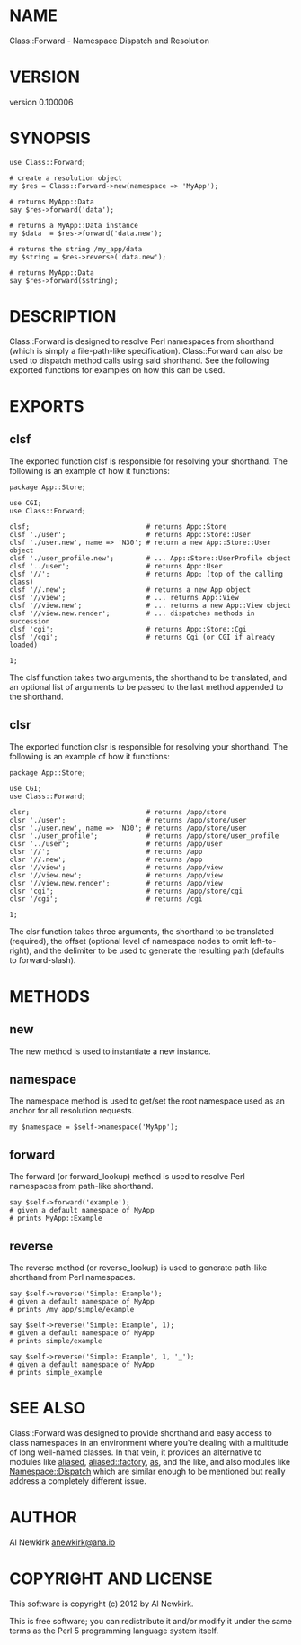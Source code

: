 # NAME

Class::Forward - Namespace Dispatch and Resolution

# VERSION

version 0.100006

# SYNOPSIS

    use Class::Forward;

    # create a resolution object
    my $res = Class::Forward->new(namespace => 'MyApp');

    # returns MyApp::Data
    say $res->forward('data');

    # returns a MyApp::Data instance
    my $data  = $res->forward('data.new');

    # returns the string /my_app/data
    my $string = $res->reverse('data.new');

    # returns MyApp::Data
    say $res->forward($string);

# DESCRIPTION

Class::Forward is designed to resolve Perl namespaces from shorthand (which is
simply a file-path-like specification). Class::Forward can also be used to
dispatch method calls using said shorthand. See the following exported
functions for examples on how this can be used.

# EXPORTS

## clsf

The exported function clsf is responsible for resolving your shorthand. The
following is an example of how it functions:

    package App::Store;

    use CGI;
    use Class::Forward;

    clsf;                             # returns App::Store
    clsf './user';                    # returns App::Store::User
    clsf './user.new', name => 'N30'; # return a new App::Store::User object
    clsf './user_profile.new';        # ... App::Store::UserProfile object
    clsf '../user';                   # returns App::User
    clsf '//';                        # returns App; (top of the calling class)
    clsf '//.new';                    # returns a new App object
    clsf '//view';                    # ... returns App::View
    clsf '//view.new';                # ... returns a new App::View object
    clsf '//view.new.render';         # ... dispatches methods in succession
    clsf 'cgi';                       # returns App::Store::Cgi
    clsf '/cgi';                      # returns Cgi (or CGI if already loaded)

    1;

The clsf function takes two arguments, the shorthand to be translated, and an
optional list of arguments to be passed to the last method appended to the
shorthand.

## clsr

The exported function clsr is responsible for resolving your shorthand. The
following is an example of how it functions:

    package App::Store;

    use CGI;
    use Class::Forward;

    clsr;                             # returns /app/store
    clsr './user';                    # returns /app/store/user
    clsr './user.new', name => 'N30'; # returns /app/store/user
    clsr './user_profile';            # returns /app/store/user_profile
    clsr '../user';                   # returns /app/user
    clsr '//';                        # returns /app
    clsr '//.new';                    # returns /app
    clsr '//view';                    # returns /app/view
    clsr '//view.new';                # returns /app/view
    clsr '//view.new.render';         # returns /app/view
    clsr 'cgi';                       # returns /app/store/cgi
    clsr '/cgi';                      # returns /cgi

    1;

The clsr function takes three arguments, the shorthand to be translated
(required), the offset (optional level of namespace nodes to omit
left-to-right), and the delimiter to be used to generate the resulting path
(defaults to forward-slash).

# METHODS

## new

The new method is used to instantiate a new instance.

## namespace

The namespace method is used to get/set the root namespace used as an anchor for
all resolution requests.

    my $namespace = $self->namespace('MyApp');

## forward

The forward (or forward\_lookup) method is used to resolve Perl namespaces from
path-like shorthand.

    say $self->forward('example');
    # given a default namespace of MyApp
    # prints MyApp::Example

## reverse

The reverse method (or reverse\_lookup) is used to generate path-like shorthand
from Perl namespaces.

    say $self->reverse('Simple::Example');
    # given a default namespace of MyApp
    # prints /my_app/simple/example

    say $self->reverse('Simple::Example', 1);
    # given a default namespace of MyApp
    # prints simple/example

    say $self->reverse('Simple::Example', 1, '_');
    # given a default namespace of MyApp
    # prints simple_example

# SEE ALSO

Class::Forward was designed to provide shorthand and easy access to class
namespaces in an environment where you're dealing with a multitude of long
well-named classes. In that vein, it provides an alternative to modules like
[aliased](http://search.cpan.org/perldoc?aliased), [aliased::factory](http://search.cpan.org/perldoc?aliased::factory), [as](http://search.cpan.org/perldoc?as), and the like, and also modules like
[Namespace::Dispatch](http://search.cpan.org/perldoc?Namespace::Dispatch) which are similar enough to be mentioned but really
address a completely different issue.

# AUTHOR

Al Newkirk <anewkirk@ana.io>

# COPYRIGHT AND LICENSE

This software is copyright (c) 2012 by Al Newkirk.

This is free software; you can redistribute it and/or modify it under
the same terms as the Perl 5 programming language system itself.
